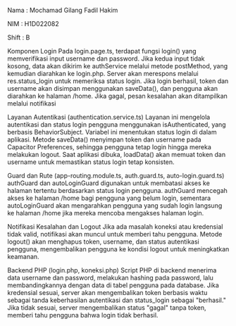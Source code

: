 Nama : Mochamad Gilang Fadil Hakim

NIM  : H1D022082

Shift : B

Komponen Login
Pada login.page.ts, terdapat fungsi login() yang memverifikasi input username dan password. Jika kedua input tidak kosong, data akan dikirim ke authService melalui metode postMethod, yang kemudian diarahkan ke login.php. Server akan merespons melalui res.status_login untuk memeriksa status login. Jika login berhasil, token dan username akan disimpan menggunakan saveData(), dan pengguna akan diarahkan ke halaman /home. Jika gagal, pesan kesalahan akan ditampilkan melalui notifikasi

Layanan Autentikasi (authentication.service.ts)
Layanan ini mengelola autentikasi dan status login pengguna menggunakan isAuthenticated, yang berbasis BehaviorSubject. Variabel ini menentukan status login di dalam aplikasi. Metode saveData() menyimpan token dan username pada Capacitor Preferences, sehingga pengguna tetap login hingga mereka melakukan logout. Saat aplikasi dibuka, loadData() akan memuat token dan username untuk memastikan status login tetap konsisten.

Guard dan Rute (app-routing.module.ts, auth.guard.ts, auto-login.guard.ts)
authGuard dan autoLoginGuard digunakan untuk membatasi akses ke halaman tertentu berdasarkan status login pengguna. authGuard mencegah akses ke halaman /home bagi pengguna yang belum login, sementara autoLoginGuard akan mengarahkan pengguna yang sudah login langsung ke halaman /home jika mereka mencoba mengakses halaman login.

Notifikasi Kesalahan dan Logout
Jika ada masalah koneksi atau kredensial tidak valid, notifikasi akan muncul untuk memberi tahu pengguna. Metode logout() akan menghapus token, username, dan status autentikasi pengguna, mengembalikan pengguna ke kondisi logout untuk meningkatkan keamanan.

Backend PHP (login.php, koneksi.php)
Script PHP di backend menerima data username dan password, melakukan hashing pada password, lalu membandingkannya dengan data di tabel pengguna pada database. Jika kredensial sesuai, server akan mengembalikan token berbasis waktu sebagai tanda keberhasilan autentikasi dan status_login sebagai "berhasil." Jika tidak sesuai, server mengembalikan status "gagal" tanpa token, memberi tahu pengguna bahwa login tidak berhasil.

